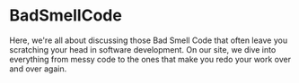 # BadSmellCode
Here, we're all about discussing those Bad Smell Code that often leave you scratching your head in software development. On our site, we dive into everything from messy code to the ones that make you redo your work over and over again.
